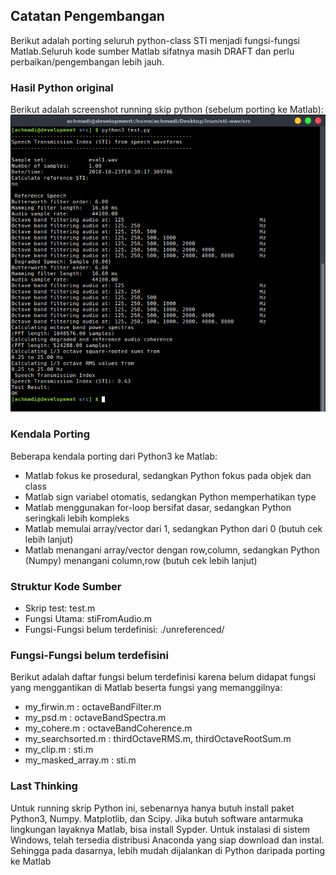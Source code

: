 ## Catatan Pengembangan

Berikut adalah porting seluruh python-class STI menjadi fungsi-fungsi Matlab.Seluruh kode sumber Matlab sifatnya masih DRAFT dan perlu perbaikan/pengembangan lebih jauh.

### Hasil Python original

Berikut adalah screenshot running skip python (sebelum porting ke Matlab):
![HasilPython](https://raw.githubusercontent.com/mekatronik-achmadi/sti-wav/master/src/matlab/sti_py.png)

### Kendala Porting
Beberapa kendala porting dari Python3 ke Matlab:

* Matlab fokus ke prosedural, sedangkan Python fokus pada objek dan class
* Matlab sign variabel otomatis, sedangkan Python memperhatikan type
* Matlab menggunakan for-loop bersifat dasar, sedangkan Python seringkali lebih kompleks
* Matlab memulai array/vector dari 1, sedangkan Python dari 0 (butuh cek lebih lanjut)
* Matlab menangani array/vector dengan row,column, sedangkan Python (Numpy) menangani column,row (butuh cek lebih lanjut)

### Struktur Kode Sumber

* Skrip test: test.m
* Fungsi Utama: stiFromAudio.m
* Fungsi-Fungsi belum terdefinisi: ./unreferenced/

### Fungsi-Fungsi belum terdefisini
Berikut adalah daftar fungsi belum terdefinisi karena belum didapat fungsi yang menggantikan di Matlab beserta fungsi yang memanggilnya:

* my_firwin.m : octaveBandFilter.m
* my_psd.m : octaveBandSpectra.m
* my_cohere.m : octaveBandCoherence.m
* my_searchsorted.m : thirdOctaveRMS.m, thirdOctaveRootSum.m
* my_clip.m : sti.m
* my_masked_array.m : sti.m

### Last Thinking
Untuk running skrip Python ini, sebenarnya hanya butuh install paket Python3, Numpy. Matplotlib, dan Scipy.
Jika butuh software antarmuka lingkungan layaknya Matlab, bisa install Sypder.
Untuk instalasi di sistem Windows, telah tersedia distribusi Anaconda yang siap download dan instal.
Sehingga pada dasarnya, lebih mudah dijalankan di Python daripada porting ke Matlab
